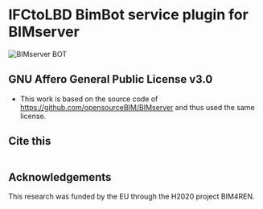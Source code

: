 # IFCtoLBD  BimBot service plugin for BIMserver

![BIMserver BOT](https://raw.githubusercontent.com/jyrkioraskari/IFCtoLBD_BIMBot-Plugin/master/doc/architecture.png)

## GNU Affero General Public License v3.0

- This work is based on the source code of https://github.com/opensourceBIM/BIMserver and thus used the same license. 


## Cite this
```

```

## Acknowledgements
This research was funded by the EU through the H2020 project BIM4REN.



